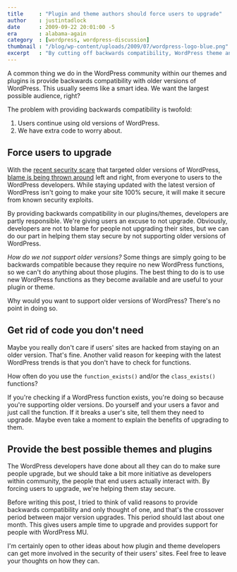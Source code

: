 ```yaml
---
title     : "Plugin and theme authors should force users to upgrade"
author    : justintadlock
date      : 2009-09-22 20:01:00 -5
era       : alabama-again
category  : [wordpress, wordpress-discussion]
thumbnail : "/blog/wp-content/uploads/2009/07/wordpress-logo-blue.png"
excerpt   : "By cutting off backwards compatibility, WordPress theme and plugin developers can help keep users' sites more secure."
---
```


A common thing we do in the WordPress community within our themes and plugins is provide backwards compatibility with older versions of WordPress.  This usually seems like a smart idea.  We want the largest possible audience, right?

The problem with providing backwards compatibility is twofold:

<ol>
	<li>Users continue using old versions of WordPress.</li>
	<li>We have extra code to worry about.</li>
</ol>

## Force users to upgrade

With the <a href="http://lorelle.wordpress.com/2009/09/04/old-wordpress-versions-under-attack/" title="Old WordPress versions under attack">recent security scare</a> that targeted older versions of WordPress, <a href="http://weblogtoolscollection.com/archives/2009/09/12/are-you-responsible-enough-to-run-wordpress/" title="Are you responsible enough to run WordPress?">blame is being thrown around</a> left and right, from everyone to users to the WordPress developers.  While staying updated with the latest version of WordPress isn't going to make your site 100% secure, it will make it secure from known security exploits.

By providing backwards compatibility in our plugins/themes, developers are partly responsible.  We're giving users an excuse to not upgrade.  Obviously, developers are not to blame for people not upgrading their sites, but we can do our part in helping them stay secure by not supporting older versions of WordPress.

<em>How do we not support older versions?</em>  Some things are simply going to be backwards compatible because they require no new WordPress functions, so we can't do anything about those plugins.  The best thing to do is to use new WordPress functions as they become available and are useful to your plugin or theme.

Why would you want to support older versions of WordPress?  There's no point in doing so.

## Get rid of code you don't need

Maybe you really don't care if users' sites are hacked from staying on an older version.  That's fine.  Another valid reason for keeping with the latest WordPress trends is that you don't have to check for functions.

How often do you use the <code>function_exists()</code> and/or the <code>class_exists()</code> functions?

If you're checking if a WordPress function exists, you're doing so because you're supporting older versions.  Do yourself and your users a favor and just call the function.  If it breaks a user's site, tell them they need to upgrade.  Maybe even take a moment to explain the benefits of upgrading to them.

## Provide the best possible themes and plugins

The WordPress developers have done about all they can do to make sure people upgrade, but we should take a bit more initiative as developers within community, the people that end users actually interact with.  By forcing users to upgrade, we're helping them stay secure.

Before writing this post, I tried to think of valid reasons to provide backwards compatibility and only thought of one, and that's the crossover period between major version upgrades.  This period should last about one month.  This gives users ample time to upgrade and provides support for people with WordPress MU.

I'm certainly open to other ideas about how plugin and theme developers can get more involved in the security of their users' sites.  Feel free to leave your thoughts on how they can.
